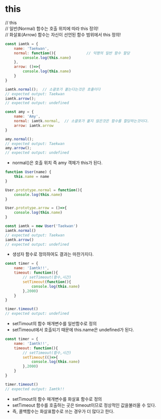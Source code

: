 # this
// this  
// 일반(Normal) 함수는 호출 위치에 따라 this 정의!  
// 화살표(Arrow) 함수는 자신이 선언된 함수 범위에서 this 정의!  

```javascript
const iamtk = {
    name: 'Taekwan',
    normal: function(){              // 익명의 일반 함수 할당
        console.log(this.name)
    },
    arrow: ()=>{
        console.log(this.name)
    }
}

iamtk.normal();  // 소괄호가 붙는다는것은 호출이다
// expected output: Taekwan
iamtk.arrow();
// expected output: undefined

const amy = {
    name: 'Amy',
    normal: iamtk.normal,  // 소괄호가 붙지 않은것은 함수를 할당하는것이다.
    arrow: iamtk.arrow
}

amy.normal();
// expected output: Taekwan
amy.arrow();
// expected output: undefined

```
- normal()은 호출 위치 즉 amy 객체가 this가 된다.




```javascript
function User(name) {
    this.name = name
}

User.prototype.normal = function(){
    console.log(this.name)
}

User.prototype.arrow = ()=>{
    console.log(this.name)
}

const iamtk = new User('Taekwan')
iamtk.normal()
// expected output: Taekwan
iamtk.arrow()
// expected output: undefined

```
- 생성자 함수로 정의하여도 결과는 마찬가지다.




```javascript
const timer = {
    name: 'Iamtk!!',
    timeout: function(){
        // setTimeout(함수,시간)
        setTimeout(function(){
            console.log(this.name)
        },2000)
    }
}

timer.timeout()
// expected output: undefined

```
- setTimout의 함수 매개변수를 일반함수로 정의
- setTimeout에서 호출되기 때문에 this.name은 undefined가 된다.




```javascript
const timer = {
    name: 'Iamtk!!',
    timeout: function(){
        // setTimeout(함수,시간)
        setTimeout(()=>{
            console.log(this.name)
        },2000)
    }
}

timer.timeout()
// expected output: Iamtk!!
```
- setTimout의 함수 매개변수를 화살표 함수로 정의
- setTimeout 함수를 호출하는 곳은 timeout이므로 정상적인 값을불러올 수 있다.
- 즉, 콜백함수는 화살표함수로 쓰는 경우가 더 많다고 한다.
